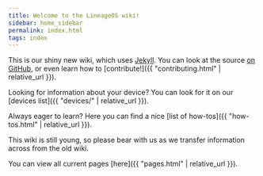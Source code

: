 ```yaml
---
title: Welcome to the LineageOS wiki!
sidebar: home_sidebar
permalink: index.html
tags: index
---
```


This is our shiny new wiki, which uses [Jekyll](https://jekyllrb.com/). You can look at the source [on GitHub](https://github.com/LineageOS/lineage_wiki), or
even learn how to [contribute!]({{ "contributing.html" | relative_url }}).

Looking for information about your device? You can look for it on our [devices list]({{ "devices/" | relative_url }}).

Always eager to learn? Here you can find a nice [list of how-tos]({{ "how-tos.html" | relative_url }}).

This wiki is still young, so please bear with us as we transfer information across from the old wiki.

You can view all current pages [here]({{ "pages.html" | relative_url }}).
